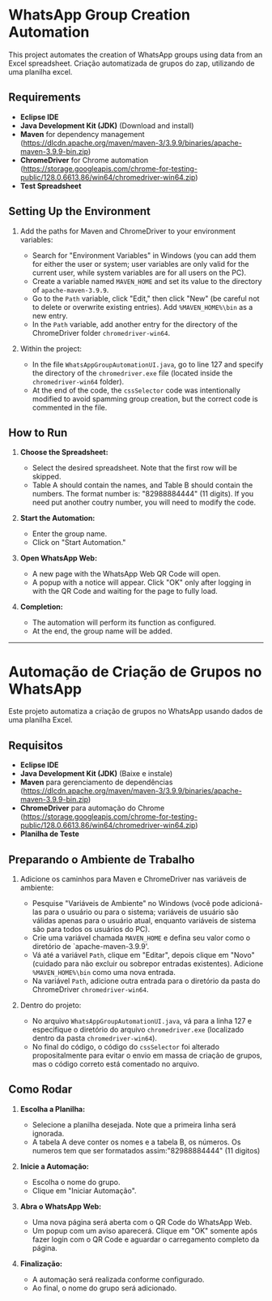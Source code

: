 # WhatsApp Group Creation Automation

This project automates the creation of WhatsApp groups using data from an Excel spreadsheet.
Criação automatizada de grupos do zap, utilizando de uma planilha excel.

## Requirements

- **Eclipse IDE**
- **Java Development Kit (JDK)** (Download and install)
- **Maven** for dependency management (https://dlcdn.apache.org/maven/maven-3/3.9.9/binaries/apache-maven-3.9.9-bin.zip)
- **ChromeDriver** for Chrome automation (https://storage.googleapis.com/chrome-for-testing-public/128.0.6613.86/win64/chromedriver-win64.zip)
- **Test Spreadsheet**

## Setting Up the Environment

1. Add the paths for Maven and ChromeDriver to your environment variables:
   - Search for "Environment Variables" in Windows (you can add them for either the user or system; user variables are only valid for the current user, while system variables are for all users on the PC).
   - Create a variable named `MAVEN_HOME` and set its value to the directory of `apache-maven-3.9.9`.
   - Go to the `Path` variable, click "Edit," then click "New" (be careful not to delete or overwrite existing entries). Add `%MAVEN_HOME%\bin` as a new entry.
   - In the `Path` variable, add another entry for the directory of the ChromeDriver folder `chromedriver-win64`.

2. Within the project:
   - In the file `WhatsAppGroupAutomationUI.java`, go to line 127 and specify the directory of the `chromedriver.exe` file (located inside the `chromedriver-win64` folder).
   - At the end of the code, the `cssSelector` code was intentionally modified to avoid spamming group creation, but the correct code is commented in the file.

## How to Run

1. **Choose the Spreadsheet:**
   - Select the desired spreadsheet. Note that the first row will be skipped.
   - Table A should contain the names, and Table B should contain the numbers. The format number is: "82988884444" (11 digits). If you need put another coutry number, you will need to modify the code.

2. **Start the Automation:**
   - Enter the group name.
   - Click on "Start Automation."

3. **Open WhatsApp Web:**
   - A new page with the WhatsApp Web QR Code will open.
   - A popup with a notice will appear. Click "OK" only after logging in with the QR Code and waiting for the page to fully load.

4. **Completion:**
   - The automation will perform its function as configured.
   - At the end, the group name will be added.


---

# Automação de Criação de Grupos no WhatsApp

Este projeto automatiza a criação de grupos no WhatsApp usando dados de uma planilha Excel.

## Requisitos

- **Eclipse IDE**
- **Java Development Kit (JDK)** (Baixe e instale)
- **Maven** para gerenciamento de dependências (https://dlcdn.apache.org/maven/maven-3/3.9.9/binaries/apache-maven-3.9.9-bin.zip)
- **ChromeDriver** para automação do Chrome (https://storage.googleapis.com/chrome-for-testing-public/128.0.6613.86/win64/chromedriver-win64.zip)
- **Planilha de Teste**

## Preparando o Ambiente de Trabalho

1. Adicione os caminhos para Maven e ChromeDriver nas variáveis de ambiente:
   - Pesquise "Variáveis de Ambiente" no Windows (você pode adicioná-las para o usuário ou para o sistema; variáveis de usuário são válidas apenas para o usuário atual, enquanto variáveis de sistema são para todos os usuários do PC).
   - Crie uma variável chamada `MAVEN_HOME` e defina seu valor como o diretório de `apache-maven-3.9.9'.
   - Vá até a variável `Path`, clique em "Editar", depois clique em "Novo" (cuidado para não excluir ou sobrepor entradas existentes). Adicione `%MAVEN_HOME%\bin` como uma nova entrada.
   - Na variável `Path`, adicione outra entrada para o diretório da pasta do ChromeDriver `chromedriver-win64`.

2. Dentro do projeto:
   - No arquivo `WhatsAppGroupAutomationUI.java`, vá para a linha 127 e especifique o diretório do arquivo `chromedriver.exe` (localizado dentro da pasta `chromedriver-win64`).
   - No final do código, o código do `cssSelector` foi alterado propositalmente para evitar o envio em massa de criação de grupos, mas o código correto está comentado no arquivo.

## Como Rodar

1. **Escolha a Planilha:**
   - Selecione a planilha desejada. Note que a primeira linha será ignorada.
   - A tabela A deve conter os nomes e a tabela B, os números. Os numeros tem que ser formatados assim:"82988884444" (11 digitos)

2. **Inicie a Automação:**
   - Escolha o nome do grupo.
   - Clique em "Iniciar Automação".

3. **Abra o WhatsApp Web:**
   - Uma nova página será aberta com o QR Code do WhatsApp Web.
   - Um popup com um aviso aparecerá. Clique em "OK" somente após fazer login com o QR Code e aguardar o carregamento completo da página.

4. **Finalização:**
   - A automação será realizada conforme configurado.
   - Ao final, o nome do grupo será adicionado.

